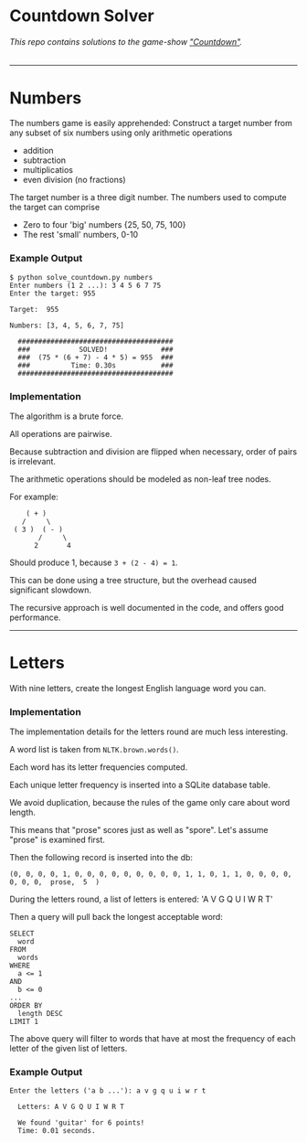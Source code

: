 # Countdown Solver

###### This repo contains solutions to the game-show ["Countdown"](https://en.wikipedia.org/wiki/Countdown_(game_show)#Numbers_round).

---

# Numbers

The numbers game is easily apprehended:
Construct a target number from any subset of six numbers using only arithmetic operations
  - addition
  - subtraction
  - multiplicatios
  - even division (no fractions)

The target number is a three digit number.
The numbers used to compute the target can comprise
  - Zero to four 'big' numbers {25, 50, 75, 100}
  - The rest 'small' numbers, 0-10

### Example Output

```
$ python solve_countdown.py numbers
Enter numbers (1 2 ...): 3 4 5 6 7 75
Enter the target: 955

Target:  955

Numbers: [3, 4, 5, 6, 7, 75]

  ######################################
  ###            SOLVED!             ###
  ###  (75 * (6 + 7) - 4 * 5) = 955  ###
  ###          Time: 0.30s           ###
  ######################################

```

### Implementation

The algorithm is a brute force.

All operations are pairwise.

Because subtraction and division are flipped when necessary, order of pairs is irrelevant.

The arithmetic operations should be modeled as non-leaf tree nodes.

For example:
```
    ( + )
   /     \
 ( 3 )  ( - )
       /     \
      2       4
```

Should produce 1, because `3 + (2 - 4) = 1`.

This can be done using a tree structure, but the overhead caused significant slowdown.

The recursive approach is well documented in the code, and offers good performance.

---

# Letters

With nine letters, create the longest English language word you can.

### Implementation

The implementation details for the letters round are much less interesting.

A word list is taken from `NLTK.brown.words()`.

Each word has its letter frequencies computed.

Each unique letter frequency is inserted into a SQLite database table.

We avoid duplication, because the rules of the game only care about word length.

This means that "prose" scores just as well as "spore". Let's assume "prose" is examined first.

Then the following record is inserted into the db:
```
(0, 0, 0, 0, 1, 0, 0, 0, 0, 0, 0, 0, 0, 0, 1, 1, 0, 1, 1, 0, 0, 0, 0, 0, 0, 0,  prose,  5  )

```

During the letters round, a list of letters is entered: 'A V G Q U I W R T'

Then a query will pull back the longest acceptable word:

```
SELECT
  word
FROM
  words
WHERE
  a <= 1
AND
  b <= 0
...
ORDER BY
  length DESC
LIMIT 1

```

The above query will filter to words that have at most the frequency of each letter of the given list of letters.

### Example Output

```
Enter the letters ('a b ...'): a v g q u i w r t

  Letters: A V G Q U I W R T

  We found 'guitar' for 6 points!
  Time: 0.01 seconds.

```
